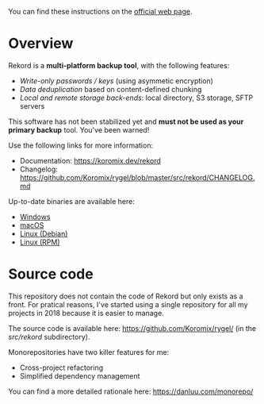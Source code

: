 You can find these instructions on the [official web page](http://koromix.dev/rekord).

# Overview

Rekord is a **multi-platform backup tool**, with the following features:

- *Write-only passwords / keys* (using asymmetic encryption)
- *Data deduplication* based on content-defined chunking
- *Local and remote storage back-ends*: local directory, S3 storage, SFTP servers

This software has not been stabilized yet and **must not be used as your primary backup** tool. You've been warned!

Use the following links for more information:

- Documentation: https://koromix.dev/rekord
- Changelog: https://github.com/Koromix/rygel/blob/master/src/rekord/CHANGELOG.md

Up-to-date binaries are available here:

- [Windows](https://download.koromix.dev/windows/)
- [macOS](https://download.koromix.dev/macos/)
- [Linux (Debian)](https://koromix.dev/rekord#linux-debian)
- [Linux (RPM)](https://koromix.dev/rekord#linux-rpm)

# Source code

This repository does not contain the code of Rekord but only exists as a front. For pratical reasons, I've started using a single repository for all my projects in 2018 because it is easier to manage.

The source code is available here: https://github.com/Koromix/rygel/ (in the *src/rekord* subdirectory).

Monorepositories have two killer features for me:

- Cross-project refactoring
- Simplified dependency management

You can find a more detailed rationale here: https://danluu.com/monorepo/
